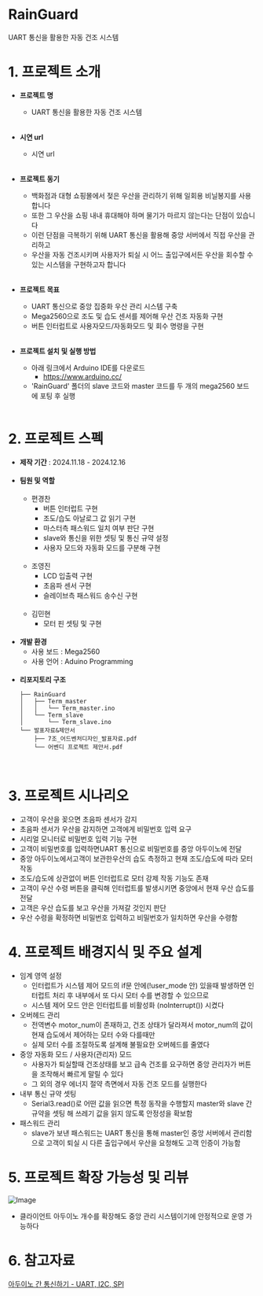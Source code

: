 # RainGuard
UART 통신을 활용한 자동 건조 시스템

# 1. 프로젝트 소개
- **프로젝트 명**
  - UART 통신을 활용한 자동 건조 시스템 <br/><br/>
- **시연 url**
  - 시연 url <br/><br/>
- **프로젝트 동기**
  - 백화점과 대형 쇼핑몰에서 젖은 우산을 관리하기 위해 일회용 비닐봉지를 사용합니다
  - 또한 그 우산을 쇼핑 내내 휴대해야 하며 물기가 마르지 않는다는 단점이 있습니다
  - 이런 단점을 극복하기 위해 UART 통신을 활용해 중앙 서버에서 직접 우산을 관리하고
  - 우산을 자동 건조시키며 사용자가 퇴실 시 어느 출입구에서든 우산을 회수할 수 있는 시스템을 구현하고자 합니다<br/><br/>

- **프로젝트 목표**
  - UART 통신으로 중앙 집중화 우산 관리 시스템 구축
  - Mega2560으로 조도 및 습도 센서를 제어해 우산 건조 자동화 구현
  - 버튼 인터럽트로 사용자모드/자동화모드 및 회수 명령을 구현<br/><br/>
 
- **프로젝트 설치 및 실행 방법**
  - 아래 링크에서 Arduino IDE를 다운로드
    - https://www.arduino.cc/
  - 'RainGuard' 폴더의 slave 코드와 master 코드를 두 개의 mega2560 보드에 포팅 후 실행<br/><br/>

# 2. 프로젝트 스펙
- **제작 기간** : 2024.11.18 - 2024.12.16<br/><br/>
- **팀원 및 역할**<br/><br/>
  - 편경찬
    - 버튼 인터럽트 구현
    - 조도/습도 아날로그 값 읽기 구현
    - 마스터측 패스워드 일치 여부 판단 구현
    - slave와 통신을 위한 셋팅 및 통신 규약 설정
    - 사용자 모드와 자동화 모드를 구분해 구현<br/><br/>
  - 조영진
    - LCD 입출력 구현
    - 초음파 센서 구현
    - 슬레이브측 패스워드 송수신 구현<br/><br/>
  - 김민현
    - 모터 핀 셋팅 및 구현<br/><br/>
- **개발 환경**
  - 사용 보드 : Mega2560
  - 사용 언어 : Aduino Programming<br/><br/>
- **리포지토리 구조**
  ```
  ├── RainGuard
  │   ├── Term_master
  │   │   └── Term_master.ino
  │   └── Term_slave
  │       └── Term_slave.ino
  └── 발표자료&제안서
      ├── 7조_어드벤처디자인_발표자료.pdf
      └── 어벤디 프로젝트 제안서.pdf
  ```
<br/>

# 3. 프로젝트 시나리오
  - 고객이 우산을 꽂으면 초음파 센서가 감지
  - 초음파 센서가 우산을 감지하면 고객에게 비밀번호 입력 요구
  - 시리얼 모니터로 비밀번호 입력 기능 구현
  - 고객이 비밀번호를 입력하면UART 통신으로 비밀번호를 중앙 아두이노에 전달
  - 중앙 아두이노에서고객이 보관한우산의 습도 측정하고 현재 조도/습도에 따라 모터 작동
  - 조도/습도에 상관없이 버튼 인터럽트로 모터 강제 작동 기능도 존재
  - 고객이 우산 수령 버튼을 클릭해 인터럽트를 발생시키면 중앙에서 현재 우산 습도를 전달
  - 고객은 우산 습도를 보고 우산을 가져갈 것인지 판단
  - 우산 수령을 확정하면 비밀번호 입력하고 비밀번호가 일치하면 우산을 수령함

# 4. 프로젝트 배경지식 및 주요 설계
  - 임계 영역 설정
    - 인터럽트가 시스템 제어 모드의 if문 안에(!user_mode 안) 있을때 발생하면 인터럽트 처리 후 내부에서 또 다시 모터 수를 변경할 수 있으므로
    - 시스템 제어 모드 안은 인터럽트를 비활성화 (noInterrupt()) 시켰다
  - 오버헤드 관리
    - 전역변수 motor_num이 존재하고, 건조 상태가 달라져서 motor_num의 값이 현재 습도에서 제어하는 모터 수와 다를때만
    - 실제 모터 수를 조절하도록 설계해 불필요한 오버헤드를 줄였다
  - 중앙 자동화 모드 / 사용자(관리자) 모드
    - 사용자가 퇴실할때 건조상태를 보고 급속 건조를 요구하면 중앙 관리자가 버튼을 조작해서 빠르게 말릴 수 있다
    - 그 외의 경우 에너지 절약 측면에서 자동 건조 모드를 실행한다
  - 내부 통신 규약 셋팅
    - Serial3.read()로 어떤 값을 읽으면 특정 동작을 수행할지 master와 slave 간 규약을 셋팅 해 쓰레기 값을 읽지 않도록 안정성을 확보함
  - 패스워드 관리
    - slave가 보낸 패스워드는 UART 통신을 통해 master인 중앙 서버에서 관리함으로 고객이 퇴실 시 다른 출입구에서 우산을 요청해도 고객 인증이 가능함

# 5. 프로젝트 확장 가능성 및 리뷰

![Image](https://github.com/user-attachments/assets/69a3b5ca-d195-4421-9b51-f04a44dcbfd9)
  
  - 클라이언트 아두이노 개수를 확장해도 중앙 관리 시스템이기에 안정적으로 운영 가능하다

# 6. 참고자료
[아두이노 간 통신하기 - UART, I2C, SPI](https://kocoafab.cc/tutorial/view/451)
